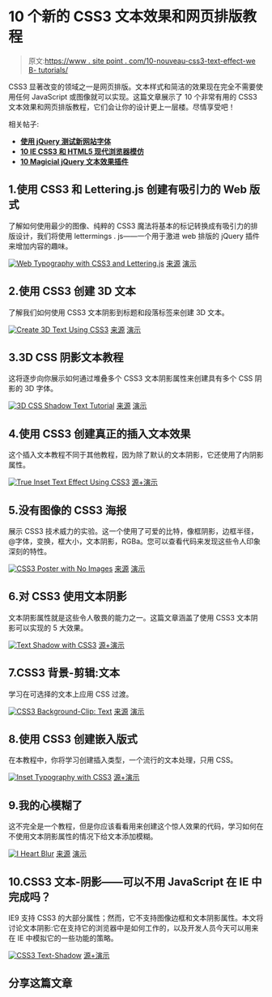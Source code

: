 # 10 个新的 CSS3 文本效果和网页排版教程

> 原文:[https://www . site point . com/10-nouveau-css3-text-effect-we B- tutorials/](https://www.sitepoint.com/10-nouveau-css3-text-effect-web-typography-tutorials/)

CSS3 显著改变的领域之一是网页排版。文本样式和简洁的效果现在完全不需要使用任何 JavaScript 或图像就可以实现。这篇文章展示了 10 个非常有用的 CSS3 文本效果和网页排版教程，它们会让你的设计更上一层楼。尽情享受吧！

相关帖子:

*   [**使用 jQuery 测试新网站字体**](http://www.jquery4u.com/tools/jquery-test-website-fonts/)
*   [**10 IE CSS3 和 HTML5 现代浏览器模仿**](http://www.jquery4u.com/browser-tweaks/10-ie-modern-css3-html5-tips/)
*   [**10 Magicial jQuery 文本效果插件**](http://www.jquery4u.com/plugins/10-jquery-text-effect-plugins/)

## 1.使用 CSS3 和 Lettering.js 创建有吸引力的 Web 版式

了解如何使用最少的图像、纯粹的 CSS3 魔法将基本的标记转换成有吸引力的排版设计，我们将使用 lettermings . js——一个用于激进 web 排版的 jQuery 插件来增加内容的趣味。

 [![Web Typography with CSS3 and Lettering.js](../Images/89dc16e48eea429b0b1fa5da9ad45923.png)](http://webexpedition18.com/articles/create-attractive-web-typography-with-css3-and-lettering-js/) 
[来源](http://webexpedition18.com/articles/create-attractive-web-typography-with-css3-and-lettering-js/)
[演示](http://webexpedition18.com/download/the_observers_of_the_moon_demo/)

## 2.使用 CSS3 创建 3D 文本

了解我们如何使用 CSS3 文本阴影到标题和段落标签来创建 3D 文本。

 [![Create 3D Text Using CSS3](../Images/1fe41db2f36fac7ca930e7b1b3a3346d.png)](http://www.cssrex.com/tips-tricks/how-to-create-3d-text-using-css3/) 
[来源](http://www.cssrex.com/tips-tricks/how-to-create-3d-text-using-css3/)
[演示](http://cssrex.com/projects/textshadow/)

## 3.3D CSS 阴影文本教程

这将逐步向你展示如何通过堆叠多个 CSS3 文本阴影属性来创建具有多个 CSS 阴影的 3D 字体。

 [![3D CSS Shadow Text Tutorial](../Images/73f758df68cc5951011bdd04bf575266.png)](http://pgwebdesign.net/blog/3d-css-shadow-text-tutorial) 
[来源](http://pgwebdesign.net/blog/3d-css-shadow-text-tutorial)
[演示](http://demos.pgwebdesign.net/css3-3d-css-shadow-text-demo/)

## 4.使用 CSS3 创建真正的插入文本效果

这个插入文本教程不同于其他教程，因为除了默认的文本阴影，它还使用了内阴影属性。

 [![True Inset Text Effect Using CSS3](../Images/b8e864364e64db25bffc4e1584936175.png)](http://www.gordonhallart.com/blog/2011/04/27/creating-a-true-inset-text-effect-using-css3/) 
[源+演示](http://www.gordonhallart.com/blog/2011/04/27/creating-a-true-inset-text-effect-using-css3/)

## 5.没有图像的 CSS3 海报

展示 CSS3 技术威力的实验。这一个使用了可爱的比特，像框阴影，边框半径，@字体，变换，框大小，文本阴影，RGBa。您可以查看代码来发现这些令人印象深刻的特性。

 [![CSS3 Poster with No Images](../Images/49836d75d5f3960545f27e32068e3c90.png)](http://www.graphicpush.com/css3-poster-with-no-images) 
[来源](http://www.graphicpush.com/css3-poster-with-no-images)
[演示](http://graphicpush.com/css3/posters/3laws.html)

## 6.对 CSS3 使用文本阴影

文本阴影属性就是这些令人敬畏的能力之一。这篇文章涵盖了使用 CSS3 文本阴影可以实现的 5 大效果。

 [![Text Shadow with CSS3](../Images/e08c7a74b9386eef15c265e90a149e92.png)](http://alihitch.com/all-tutorials/html-css-tutorials/how-to-use-text-shadow-w-css3/) 
[源+演示](http://alihitch.com/all-tutorials/html-css-tutorials/how-to-use-text-shadow-w-css3/)

## 7.CSS3 背景-剪辑:文本

学习在可选择的文本上应用 CSS 过渡。

 [![CSS3 Background-Clip: Text](../Images/72dfcda56ada6a7499d21fb65ba604fb.png)](http://trentwalton.com/2010/03/24/css3-background-clip-text/) 
[来源](http://trentwalton.com/2010/03/24/css3-background-clip-text/)
[演示](http://trentwalton.com/bgclip/)

## 8.使用 CSS3 创建嵌入版式

在本教程中，你将学习创建插入类型，一个流行的文本处理，只用 CSS。

 [![Inset Typography with CSS3](../Images/fc2f9cb5b27633aa248e9bc04d26f6d2.png)](http://sixrevisions.com/css/how-to-create-inset-typography-with-css3/) 
[源+演示](http://sixrevisions.com/css/how-to-create-inset-typography-with-css3/)

## 9.我的心模糊了

这不完全是一个教程，但是你应该看看用来创建这个惊人效果的代码，学习如何在不使用文本阴影属性的情况下给文本添加模糊。

 [![I Heart Blur](../Images/3a8aae4599551b6a04d4733d8519d86a.png)](http://simurai.com/post/684792689/text-blur) 
[来源](http://simurai.com/post/684792689/text-blur)
[演示](http://lab.simurai.com/css/iloveblur/)

## 10.CSS3 文本-阴影——可以不用 JavaScript 在 IE 中完成吗？

IE9 支持 CSS3 的大部分属性；然而，它不支持图像边框和文本阴影属性。本文将讨论文本阴影:它在支持它的浏览器中是如何工作的，以及开发人员今天可以用来在 IE 中模拟它的一些功能的策略。

 [![CSS3 Text-Shadow](../Images/ac968ef37ea095b1db27bc09b6ebb4a1.png)](http://www.useragentman.com/blog/2011/04/14/css3-text-shadow-can-it-be-done-in-ie-without-javascript/) 
[源+演示](http://www.useragentman.com/blog/2011/04/14/css3-text-shadow-can-it-be-done-in-ie-without-javascript/)

## 分享这篇文章